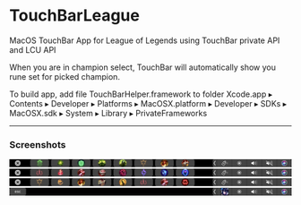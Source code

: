 # TouchBarLeague
MacOS TouchBar App for League of Legends using TouchBar private API and LCU API

When you are in champion select, TouchBar will automatically show you rune set for picked champion.

To build app, add file TouchBarHelper.framework to folder Xcode.app⁩ ▸ ⁨Contents⁩ ▸ ⁨Developer⁩ ▸ ⁨Platforms⁩ ▸ ⁨MacOSX.platform⁩ ▸ ⁨Developer⁩ ▸ ⁨SDKs⁩ ▸ ⁨MacOSX.sdk⁩ ▸ ⁨System⁩ ▸ ⁨Library⁩ ▸ ⁨PrivateFrameworks⁩

------
### Screenshots
![alt text](https://raw.githubusercontent.com/nylonW/TouchBarLeague/master/assets/touchbar2.png)
![alt text](https://raw.githubusercontent.com/nylonW/TouchBarLeague/master/assets/touchbar3.png)
![alt text](https://raw.githubusercontent.com/nylonW/TouchBarLeague/master/assets/touchbar4.png)
![alt text](https://raw.githubusercontent.com/nylonW/TouchBarLeague/master/assets/touchbar1.png)
